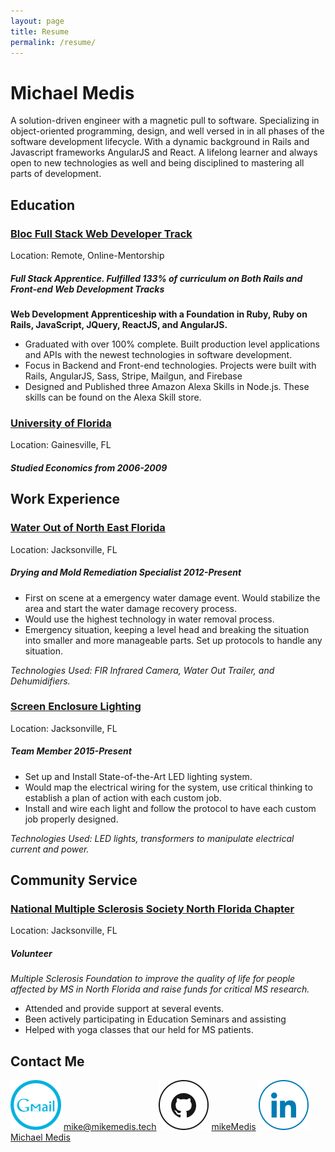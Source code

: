 ```yaml
---
layout: page
title: Resume
permalink: /resume/
---
```


**Michael Medis**
======

  <p>A solution-driven engineer with a magnetic pull to software. Specializing in object-oriented programming, design, and well versed in in all phases of the software development lifecycle. With a dynamic background in Rails and Javascript frameworks AngularJS and React. A lifelong learner and always open to new technologies as well and being disciplined to mastering all parts of development.</p>


**Education**
-----------

### [Bloc Full Stack Web Developer Track](https://www.bloc.io)

Location: Remote, Online-Mentorship

##### Full Stack Apprentice. Fulfilled 133% of curriculum on Both Rails and Front-end Web Development Tracks

**Web Development Apprenticeship with a Foundation in Ruby, Ruby on Rails, JavaScript, JQuery, ReactJS, and AngularJS.**

+ Graduated with over 100% complete. Built production level applications and APIs with the newest technologies in software development.
+ Focus in Backend and Front-end technologies. Projects were built with Rails, AngularJS, Sass, Stripe, Mailgun, and Firebase
+ Designed and Published three Amazon Alexa Skills in Node.js. These skills can be found on the Alexa Skill store.

### [University of Florida](http://www.ufl.edu/)

Location: Gainesville, FL

##### Studied Economics from 2006-2009

**Work Experience**
------

### [Water Out of North East Florida](http://wateroutjax.com/)

Location: Jacksonville, FL

##### Drying and Mold Remediation Specialist 2012-Present

+ First on scene at a emergency water damage event. Would stabilize the area and start the water damage recovery process.
+ Would use the highest technology in water removal process.
+ Emergency situation, keeping a level head and breaking the situation into smaller and more manageable parts. Set up protocols to handle any situation.

_Technologies Used: FIR Infrared Camera, Water Out Trailer, and Dehumidifiers._


### [Screen Enclosure Lighting](http://screenenclosurelighting.com/home/4531127)

Location: Jacksonville, FL

##### Team Member 2015-Present

+ Set up and Install State-of-the-Art LED lighting system.
+ Would map the electrical wiring for the system, use critical thinking to establish a plan of action with each custom job.
+ Install and wire each light and follow the protocol to have each custom job properly designed.

_Technologies Used: LED lights, transformers to manipulate electrical current and power._

**Community Service**
------

### [National Multiple Sclerosis Society North Florida Chapter](http://www.nationalmssociety.org/Chapters/FLN)

Location: Jacksonville, FL

##### Volunteer  

_Multiple Sclerosis Foundation to improve the quality of life for people
affected by MS in North Florida and raise funds for critical MS research._

+ Attended and provide support at several events.
+ Been actively participating in Education Seminars and assisting
+ Helped with yoga classes that our held for MS patients.

Contact Me
------
 ![Email](/icons/gmail.png) [mike@mikemedis.tech](mike@mikemedis.tech)
 ![Github](/icons/Github.png) [mikeMedis](https://github.com/mikeMedis)
 ![Linkedin](/icons/linkedin.png) [Michael Medis](https://www.linkedin.com/in/michael-medis-software)
